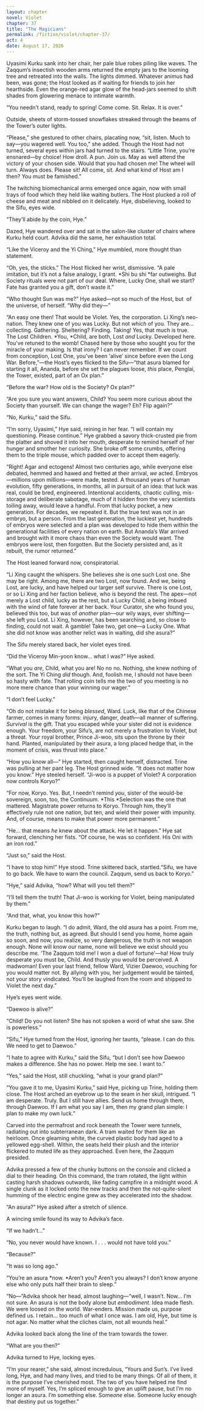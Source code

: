 ```yaml
---
layout: chapter
novel: Violet
chapter: 37
title: "The Magicians"
permalink: /fiction/violet/chapter-37/
act: 4
date: August 17, 2026
---
```

Uyasimi Kurku sank into her chair, her pale blue robes piling like waves. The Zaqqum’s insectish wooden arms returned the empty jars to the looming tree and retreated into the walls. The lights dimmed. Whatever animus had been, was gone; the Host looked as if waiting for friends to join her hearthside. Even the orange-red agar glow of the head-jars seemed to shift shades from glowering menace to intimate warmth.

“You needn’t stand, ready to spring! Come come. Sit. Relax. It is over.”

Outside, sheets of storm-tossed snowflakes streaked through the beams of the Tower’s outer lights. 

“Please,” she gestured to other chairs, placating now, “sit, listen. Much to say—you wagered well. You too,” she added. Though the Host had not turned, several eyes within jars had turned to the stairs. “Little Trine, you’re ensnared—by choice! How droll. A pun. Join us. May as well attend the victory of your chosen side. Would that you had chosen me! The wheel will turn. Always does. Please sit! All come, sit. And what kind of Host am I then? You must be famished.” 

The twitching biomechanical arms emerged once again, now with small trays of food which they held like waiting butlers. The Host plucked a roll of cheese and meat and nibbled on it delicately. Hye, disbelieving, looked to the Sifu, eyes wide.

“They’ll abide by the coin, Hye.”

Dazed, Hye wandered over and sat in the salon-like cluster of chairs where Kurku held court. Advika did the same, her exhaustion total.

“Like the Viceroy and the Yi Ching,” Hye mumbled, more thought than statement.

“Oh, yes, the sticks.” The Host flicked her wrist, dismissive. “A pale imitation, but it’s not a false analogy, I grant. *Shi bu shi *far outweighs. But Society rituals were not part of our deal. Where, Lucky One, shall we start? Fate has granted you a gift, don’t waste it.”

“Who thought Sun was me?” Hye asked—not so much of the Host, but  of the universe, of herself. “Why did they—”

“An easy one then! That would be Violet. Yes, the corporation. Li Xing’s neo-nation. They knew one of you was Lucky. But not *which* of you. They are… collecting. Gathering. Sheltering? Finding. Taking! Yes, that much is true. The Lost Children. *You, *Child, are both, Lost *and* Lucky. Developed here. You’ve retuned to the womb! Chased here by those who sought you for the miracle of your making. Is that irony? I can never remember. If we count from conception, Lost One, you’ve been ‘alive’ since before even the Long War. Before,”—the Host’s eyes flicked to the Sifu—“that asura blamed for starting it all, Ananda, before she set the plagues loose, *this* place, Penglai, the Tower, existed, part of an Ox plan.”

“Before the war? How old is the Society? Ox plan?”

“Are you sure you want answers, Child? You seem more curious about the Society than yourself. We can change the wager? Eh? Flip again?”

“No, Kurku,” said the Sifu.

“I’m sorry, Uyasimi,” Hye said, reining in her fear. “I will contain my questioning. Please continue.” Hye grabbed a savory thick-crusted pie from the platter and shoved it into her mouth, desperate to remind herself of her hunger and smother her curiosity. She broke off some crumbs, offering them to the triple mouse, which padded over to accept them eagerly.

“Right! Agar and ectogens! Almost two centuries ago, while everyone else debated, hemmed and hawed and fretted at their arrival, *we* acted. Embryos—millions upon millions—were made, tested. A thousand years of human evolution, fifty generations, in months, all in pursuit of an idea: that luck was real, could be bred, engineered. Intentional accidents, chaotic culling, mis-storage and deliberate sabotage, much of it hidden from the very scientists toiling away, would leave a handful. From that lucky pocket, a new generation. For decades, we repeated it. But the true test was not in an embryo, but a person. From the last generation, the luckiest yet, hundreds of embryos were selected and a plan was developed to hide them within the generational facilities of every nation on earth. But Ananda’s War arrived and brought with it more chaos than even the Society would want. The embryos were lost, then forgotten. But the Society persisted and, as it rebuilt, the rumor returned.”

The Host leaned forward now, conspiratorial.

“Li Xing caught the whispers. She believes she is one such Lost one. She may be right. Among me, there are two Lost, now found. And we, being Lost, are lucky, and have helped our larger self survive. There is one Lost, or so Li Xing and her faction believe, who is beyond the rest. The apex—not merely a Lost child, lucky as the rest, but a Lucky Child, a being imbued with the wind of fate forever at her back. Your Curator, she who found you, believed this too, but was of *another* plan—our wily ways, ever shifting—she left you Lost. Li Xing, however, has been searching and, so close to finding, could not wait. A gamble! Take two, get one—a Lucky One. What she did not know was another relict was in waiting, did she asura?”

The Sifu merely stared back, her violet eyes tired.

“Did the Viceroy Min-yoon know… what I was?” Hye asked.

“What you *are*, Child, what you are! No no no. Nothing, she knew nothing of the sort. The Yi Ching *did* though. And, foolish me, I should not have been so hasty with fate. That rolling coin tells me the two of you meeting is no more mere chance than your winning our wager.”

“I don’t feel Lucky.”

“Oh do not mistake it for being *blessed*, Ward. Luck, like that of the Chinese farmer, comes in many forms: injury, danger, death—all manner of suffering. *Survival* is the gift. That you escaped while your sister did not is evidence enough. Your freedom, your Sifu’s, are not merely a frustration to Violet, but a threat. Your royal brother, Prince Ji-woo, sits upon the throne by their hand. Planted, manipulated by their asura, a long placed hedge that, in the moment of crisis, was thrust into place.”

“How you know all—” Hye started, then caught herself, distracted. Trine was pulling at her pant leg. The Host grinned wide. “It does not matter how you know.” Hye steeled herself. “Ji-woo is a puppet of Violet? A corporation now controls Koryo?”

“For now, Koryo. Yes. But, I needn’t remind *you*, sister of the would-be sovereign, soon, too, the Continuum. *This *Selection was the one that mattered. Magistrate power returns to Koryo. Through him, they’ll effectively rule not one nation, but ten, and wield their power with impunity. And, of course, means to make that power more permanent.”

“He… that means *he* knew about the attack. He let it happen.” Hye sat forward, clenching her fists. “Of course, he was so confident. His Oni with an iron rod.”

“Just so,” said the Host.

“I have to stop him!” Hye stood. Trine skittered back, startled.“Sifu, we have to go back. We have to warn the council. Zaqqum, send us back to Koryo.”

“Hye,” said Advika, “how? What will you tell them?”

“I’ll tell them the truth! That Ji-woo is working for Violet, being manipulated by them.”

“And that, what, you know this how?”

Kurku began to laugh. “I do admit, Ward, the old asura has a point. From me, the truth, nothing but, as agreed. But should I send you home, home again so soon, and now, you realize, so very dangerous, the truth is not weapon enough. None will know our name, none will believe we exist should you describe me. ‘The Zaqqum told me! I won a duel of fortune’—ha! How truly desperate you must be, Child. And thusly you would be perceived. A madwoman! Even your last friend, fellow Ward, Vizier Daewoo, vouching for you would matter not. By allying with you, her judgement would be tainted, not your story vindicated. You’ll be laughed from the room and shipped to Violet the next day.”

Hye’s eyes went wide.

“Daewoo is alive?”

“Child! Do you not listen? She has not spoken a word of what she saw. She is powerless.”

“Sifu,” Hye turned from the Host, ignoring her taunts, “please. I can do this. We need to get to Daewoo.”

“I hate to agree with Kurku,” said the Sifu, “but I don’t see how Daewoo makes a difference. She has no power. Help me see. I want to.”

“Yes,” said the Host, still chuckling, “what is your grand plan?”

“You gave it to me, Uyasimi Kurku,” said Hye, picking up Trine, holding them close. The Host arched an eyebrow up to the seam in her skull, intrigued. “I am desperate. Truly. But I still have allies. Send us home through them, through Daewoo. If I am what you say I am, then my grand plan simple: I plan to make my own luck.”

Carved into the permafrost and rock beneath the Tower were tunnels, radiating out into subterranean dark. A tram waited for them like an heirloom. Once gleaming white, the curved plastic body had aged to a yellowed egg-shell. Within, the seats held their plush and the interior flickered to muted life as they approached. Even here, the Zaqqum presided.

Advika pressed a few of the chunky buttons on the console and clicked a dial to their heading. On this command, the tram rotated, the light within casting harsh shadows outwards, like fading campfire in a midnight wood. A single clunk as it locked onto the new tracks and then the not-quite-silent humming of the electric engine grew as they accelerated into the shadow.

“An asura?” Hye asked after a stretch of silence.

A wincing smile found its way to Advika’s face.

“If we hadn’t…”

“No, you never would have known. I . . . would not have told you.”

“Because?”

“It was so long ago.”

“You’re an asura *now. *Aren’t you? Aren’t you always? I don’t know anyone else who only puts half their brain to sleep.”

“No—”Advika shook her head, almost laughing—“well, I wasn’t. Now… I’m not sure. An asura is not the body alone but *embodiment*. Idea made flesh. We were loosed on the world. War-enders. Mission made us, purpose defined us. I retain… too much of what I once was. I am old, Hye, but time is not agar. No matter what the cliches claim, not all wounds heal.”

Advika looked back along the line of the tram towards the tower.

“What are you then?”

Advika turned to Hye, locking eyes.

“I’m your rearer,” she said, almost incredulous, “Yours and Sun’s. I’ve lived long, Hye, and had many lives, and tried to be many things. Of all of them, it is the purpose I’ve cherished most. The two of you have helped me find more of myself. Yes, I’m spliced enough to give an uplift pause, but I’m no longer an asura. I’m something else. Some*one* else. Someone lucky enough that destiny put us together.”